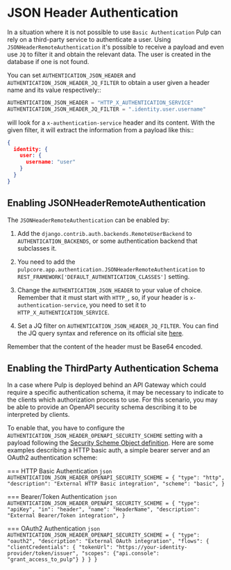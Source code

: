 # JSON Header Authentication

In a situation where it is not possible to use `Basic Authentication` Pulp can rely on a third-party
service to authenticate a user.
Using `JSONHeaderRemoteAuthentication` it's possible to receive a payload and even use `JQ` to filter
it and obtain the relevant data. The user is created in the database if one is not found.

You can set `AUTHENTICATION_JSON_HEADER` and `AUTHENTICATION_JSON_HEADER_JQ_FILTER` to obtain a user
given a header name and its value respectively::

```python title="settings.py"
AUTHENTICATION_JSON_HEADER = "HTTP_X_AUTHENTICATION_SERVICE"
AUTHENTICATION_JSON_HEADER_JQ_FILTER = ".identity.user.username"
```

will look for a `x-authentication-service` header and its content. With the given filter, it will
extract the information from a payload like this::
    
```json
{
  identity: {
    user: {
      username: "user"
    }
  }
}

```

## Enabling JSONHeaderRemoteAuthentication

The `JSONHeaderRemoteAuthentication` can be enabled by:

1. Add the `django.contrib.auth.backends.RemoteUserBackend` to
`AUTHENTICATION_BACKENDS`, or some authentication backend that subclasses it.

2. You need to add the `pulpcore.app.authentication.JSONHeaderRemoteAuthentication` to 
`REST_FRAMEWORK['DEFAULT_AUTHENTICATION_CLASSES']` setting.

3. Change the `AUTHENTICATION_JSON_HEADER` to your value of choice. Remember that it
must start with `HTTP_`, so, if your header is `x-authentication-service`, you need to set it to 
`HTTP_X_AUTHENTICATION_SERVICE`.

4. Set a JQ filter on `AUTHENTICATION_JSON_HEADER_JQ_FILTER`. You can find the JQ query syntax and reference on its
official site [here](https://jqlang.github.io/jq/).

Remember that the content of the header must be Base64 encoded.

## Enabling the ThirdParty Authentication Schema

In a case where Pulp is deployed behind an API Gateway which could require a specific authentication schema, it may be necessary to indicate to the clients which authorization process to use.
For this scenario, you may be able to provide an OpenAPI security schema describing it to be interpreted by clients.

To enable that, you have to configure the `AUTHENTICATION_JSON_HEADER_OPENAPI_SECURITY_SCHEME` setting with a payload following the [Security Scheme Object definition](https://spec.openapis.org/oas/latest.html#security-scheme-object).
Here are some examples describing a HTTP basic auth, a simple bearer server and an OAuth2 authentication scheme:

=== HTTP Basic Authentication
    ```json
    AUTHENTICATION_JSON_HEADER_OPENAPI_SECURITY_SCHEME = {
        "type": "http",
        "description": "External HTTP Basic integration",
        "scheme": "basic",
    } 
    ```

=== Bearer/Token Authentication
    ```json
    AUTHENTICATION_JSON_HEADER_OPENAPI_SECURITY_SCHEME = {
        "type": "apiKey",
        "in": "header",
        "name": "HeaderName",
        "description": "External Bearer/Token integration",
    } 
    ```

=== OAuth2 Authentication
    ```json
    AUTHENTICATION_JSON_HEADER_OPENAPI_SECURITY_SCHEME = {
        "type": "oauth2",
        "description": "External OAuth integration",
        "flows": {
            "clientCredentials": {
                "tokenUrl": "https://your-identity-provider/token/issuer",
                "scopes": {"api.console": "grant_access_to_pulp"}
            }
        }
    }
    ```
